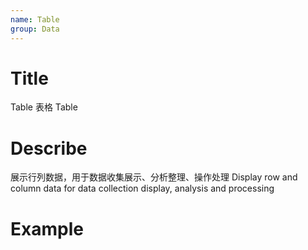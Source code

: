 ```yaml
---
name: Table
group: Data
---
```


# Title

Table 表格
Table

# Describe

展示行列数据，用于数据收集展示、分析整理、操作处理
Display row and column data for data collection display, analysis and processing

# Example
